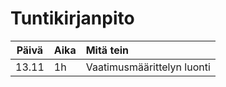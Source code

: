 # Tuntikirjanpito

| Päivä | Aika | Mitä tein  |
| :----:|:-----| :-----|
| 13.11 | 1h    | Vaatimusmäärittelyn luonti |